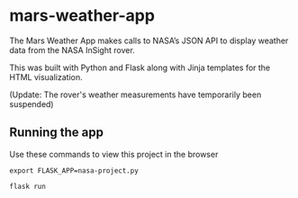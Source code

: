 # mars-weather-app
The Mars Weather App makes calls to NASA’s JSON API to display weather data from the NASA InSight rover. 

This was built with Python and Flask along with Jinja templates for the HTML visualization.

(Update: The rover's weather measurements have temporarily been suspended)

## Running the app
Use these commands to view this project in the browser

`export FLASK_APP=nasa-project.py`

`flask run`
